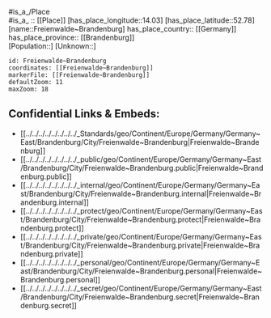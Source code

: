 ﻿---
location: [52.78,14.03] 
mapzoom: [7,12] 
mapmarker: city 
type: City
tags:
- geo/City


SpocWebEntityId: 30256
isDeleted: false
confidential: public

---
#is_a_/Place  
#is_a_ :: [[Place]] 
[has_place_longitude::14.03] 
[has_place_latitude::52.78] 
[name::Freienwalde~Brandenburg] 
has_place_country:: [[Germany]]  
has_place_province:: [[Brandenburg]]  
[Population::] 
[Unknown::] 


```leaflet
id: Freienwalde~Brandenburg
coordinates: [[Freienwalde~Brandenburg]] 
markerFile: [[Freienwalde~Brandenburg]] 
defaultZoom: 11 
maxZoom: 18
```


## Confidential Links & Embeds: 
- [[../../../../../../../../_Standards/geo/Continent/Europe/Germany/Germany~East/Brandenburg/City/Freienwalde~Brandenburg|Freienwalde~Brandenburg]] 
- [[../../../../../../../../_public/geo/Continent/Europe/Germany/Germany~East/Brandenburg/City/Freienwalde~Brandenburg.public|Freienwalde~Brandenburg.public]] 
- [[../../../../../../../../_internal/geo/Continent/Europe/Germany/Germany~East/Brandenburg/City/Freienwalde~Brandenburg.internal|Freienwalde~Brandenburg.internal]] 
- [[../../../../../../../../_protect/geo/Continent/Europe/Germany/Germany~East/Brandenburg/City/Freienwalde~Brandenburg.protect|Freienwalde~Brandenburg.protect]] 
- [[../../../../../../../../_private/geo/Continent/Europe/Germany/Germany~East/Brandenburg/City/Freienwalde~Brandenburg.private|Freienwalde~Brandenburg.private]] 
- [[../../../../../../../../_personal/geo/Continent/Europe/Germany/Germany~East/Brandenburg/City/Freienwalde~Brandenburg.personal|Freienwalde~Brandenburg.personal]] 
- [[../../../../../../../../_secret/geo/Continent/Europe/Germany/Germany~East/Brandenburg/City/Freienwalde~Brandenburg.secret|Freienwalde~Brandenburg.secret]] 

